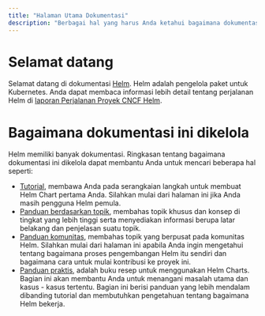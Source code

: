 ```yaml
---
title: "Halaman Utama Dokumentasi"
description: "Berbagai hal yang harus Anda ketahui bagaimana dokumentasi ini dikelola."
---
```


# Selamat datang

Selamat datang di dokumentasi [Helm](https://helm.sh/). Helm adalah pengelola paket untuk Kubernetes. 
Anda dapat membaca informasi lebih detail tentang perjalanan Helm di [laporan Perjalanan Proyek CNCF Helm](https://www.cncf.io/cncf-helm-project-journey/).

# Bagaimana dokumentasi ini dikelola

Helm memiliki banyak dokumentasi. Ringkasan tentang bagaimana dokumentasi ini dikelola dapat membantu Anda
untuk mencari beberapa hal seperti:

- [Tutorial](chart_template_guide/getting_started/), membawa Anda pada serangkaian langkah untuk membuat Helm Chart pertama Anda.
  Silahkan mulai dari halaman ini jika Anda masih pengguna Helm pemula.
- [Panduan berdasarkan topik](topics), membahas topik khusus dan konsep di tingkat yang lebih tinggi serta menyediakan informasi
  berupa latar belakang dan penjelasan suatu topik.
- [Panduan komunitas](community), membahas topik yang berpusat pada komunitas Helm.
  Silahkan mulai dari halaman ini apabila Anda ingin mengetahui tentang bagaimana proses pengembangan Helm itu sendiri
  dan bagaimana cara untuk mulai kontribusi ke proyek ini.
- [Panduan praktis](howto), adalah buku resep untuk menggunakan Helm Charts. Bagian ini akan membantu Anda untuk menangani masalah utama dan kasus - kasus tertentu.
  Bagian ini berisi panduan yang lebih mendalam dibanding tutorial dan membutuhkan pengetahuan tentang bagaimana Helm bekerja.
